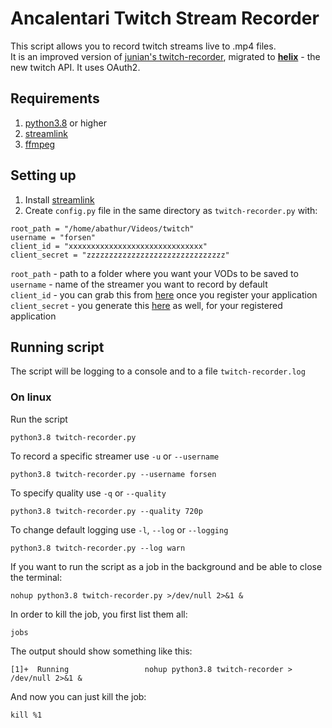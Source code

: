 # Ancalentari Twitch Stream Recorder
This script allows you to record twitch streams live to .mp4 files.  
It is an improved version of [junian's twitch-recorder](https://gist.github.com/junian/b41dd8e544bf0e3980c971b0d015f5f6), migrated to [**helix**](https://dev.twitch.tv/docs/api) - the new twitch API. It uses OAuth2.
## Requirements
1. [python3.8](https://www.python.org/downloads/release/python-380/) or higher  
2. [streamlink](https://streamlink.github.io/)  
3. [ffmpeg](https://ffmpeg.org/)

## Setting up
1. Install [streamlink](https://streamlink.github.io/)
2. Create `config.py` file in the same directory as `twitch-recorder.py` with:
```properties
root_path = "/home/abathur/Videos/twitch"
username = "forsen"
client_id = "xxxxxxxxxxxxxxxxxxxxxxxxxxxxxx"
client_secret = "zzzzzzzzzzzzzzzzzzzzzzzzzzzzzzz"
```
`root_path` - path to a folder where you want your VODs to be saved to  
`username` - name of the streamer you want to record by default  
`client_id` - you can grab this from [here](https://dev.twitch.tv/console/apps) once you register your application  
`client_secret` - you generate this [here](https://dev.twitch.tv/console/apps) as well, for your registered application

## Running script
The script will be logging to a console and to a file `twitch-recorder.log`
### On linux
Run the script
```shell script
python3.8 twitch-recorder.py
```
To record a specific streamer use `-u` or `--username`
```shell script
python3.8 twitch-recorder.py --username forsen
```
To specify quality use `-q` or `--quality`
```shell script
python3.8 twitch-recorder.py --quality 720p
```
To change default logging use `-l`, `--log` or `--logging`
```shell script
python3.8 twitch-recorder.py --log warn
```
If you want to run the script as a job in the background and be able to close the terminal:
```shell script
nohup python3.8 twitch-recorder.py >/dev/null 2>&1 &
```
In order to kill the job, you first list them all:
```shell script
jobs
```
The output should show something like this:
```shell script
[1]+  Running                 nohup python3.8 twitch-recorder > /dev/null 2>&1 &
```
And now you can just kill the job:
```shell script
kill %1
```